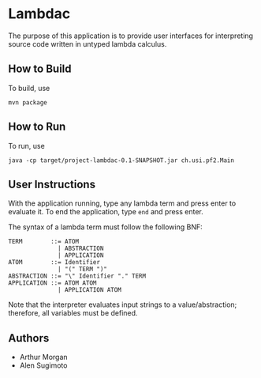 # Lambdac

The purpose of this application is to provide user interfaces for interpreting source code written in untyped lambda calculus.

## How to Build

To build, use

```
mvn package
```

## How to Run

To run, use

```
java -cp target/project-lambdac-0.1-SNAPSHOT.jar ch.usi.pf2.Main
```

## User Instructions

With the application running, type any lambda term and press enter to evaluate it. To end the application, type `end` and press enter.

The syntax of a lambda term must follow the following BNF:

```
TERM        ::= ATOM
              | ABSTRACTION
              | APPLICATION
ATOM        ::= Identifier
              | "(" TERM ")"
ABSTRACTION ::= "\" Identifier "." TERM
APPLICATION ::= ATOM ATOM
              | APPLICATION ATOM
```

Note that the interpreter evaluates input strings to a value/abstraction; therefore, all variables must be defined.

## Authors

* Arthur Morgan
* Alen Sugimoto

